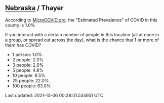 
## [Nebraska](/united-states/nebraska) / Thayer

According to [MicroCOVID.org](http://microcovid.org),
the "Estimated Prevalence" of COVID in this county is 1.0%

If you interact with a certain number of people in this location
(all at once in a group, or spread out across the day), what is the chance that
1 or more of them has COVID?

- 1 person: 1.0%
- 2 people: 2.0%
- 3 people: 2.9%
- 5 people: 4.8%
- 10 people: 9.5%
- 25 people: 22.0%
- 100 people: 63.0%

Last updated: 2021-10-06 00:38:01.534951 UTC
